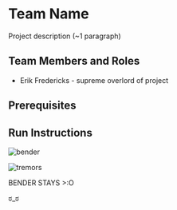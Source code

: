 # Team Name

Project description (~1 paragraph)

## Team Members and Roles

* Erik Fredericks - supreme overlord of project
  
## Prerequisites

## Run Instructions

![bender](https://media.tenor.com/vTNSLR0PB5YAAAAC/futurama-bender.gif)

![tremors](https://i.imgur.com/4m3UPq3.jpeg)

BENDER STAYS >:O

ಠ_ಠ
